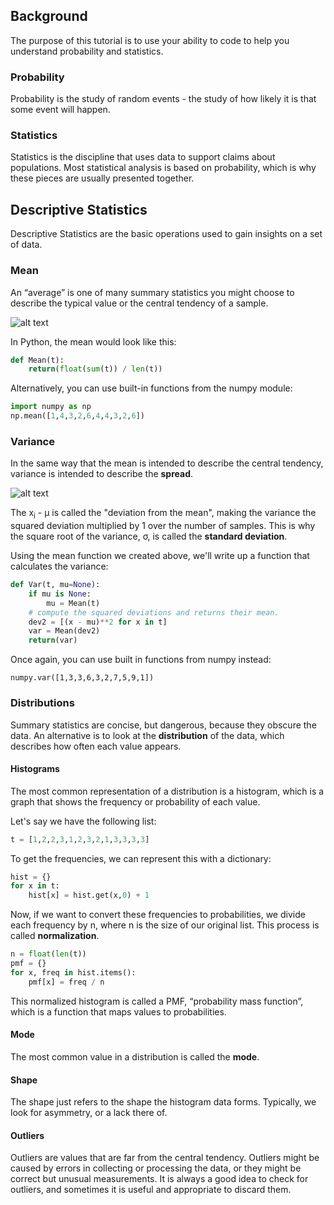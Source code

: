 
## Background

The purpose of this tutorial is to use your ability to code to help you understand probability and statistics.

### Probability

Probability is the study of random events - the study of how likely it is that some event will happen.

### Statistics

Statistics is the discipline that uses data to support claims about populations. Most statistical analysis is based on probability, which is why these pieces are usually presented together.

## Descriptive Statistics

Descriptive Statistics are the basic operations used to gain insights on a set of data.

### Mean 

An “average” is one of many summary statistics you might choose to describe the typical value or the central tendency of a sample.

![alt text](https://github.com/lesley2958/stats-programmers/blob/master/mean.png?raw=true "Logo Title Text 1")

In Python, the mean would look like this: 

``` python
def Mean(t):
    return(float(sum(t)) / len(t))
```

Alternatively, you can use built-in functions from the numpy module: 

``` python
import numpy as np
np.mean([1,4,3,2,6,4,4,3,2,6])
```

### Variance

In the same way that the mean is intended to describe the central tendency, variance is intended to describe the <b>spread</b>. 

![alt text](https://github.com/lesley2958/stats-programmers/blob/master/variance.png?raw=true "Logo Title Text 1")

The x<sub>i</sub> - &mu; is called the "deviation from the mean", making the variance the squared deviation multiplied by 1 over the number of samples. This is why the square root of the variance, &sigma;, is called the <b>standard deviation</b>.

Using the mean function we created above, we'll write up a function that calculates the variance: 

``` python
def Var(t, mu=None):
    if mu is None:
        mu = Mean(t)
    # compute the squared deviations and returns their mean.
    dev2 = [(x - mu)**2 for x in t]
    var = Mean(dev2)
    return(var)
```
Once again, you can use built in functions from numpy instead:

```
numpy.var([1,3,3,6,3,2,7,5,9,1])
```

### Distributions

Summary statistics are concise, but dangerous, because they obscure the data. An alternative is to look at the <b>distribution</b> of the data, which describes how often each value appears.


#### Histograms

The most common representation of a distribution is a histogram, which is a graph that shows the frequency or probability of each value.

Let's say we have the following list: 

``` python
t = [1,2,2,3,1,2,3,2,1,3,3,3,3]
```

To get the frequencies, we can represent this with a dictionary:

``` python
hist = {}
for x in t:
	hist[x] = hist.get(x,0) + 1
```

Now, if we want to convert these frequencies to probabilities, we divide each frequency by n, where n is the size of our original list. This process is called <b>normalization</b>.

``` python
n = float(len(t))
pmf = {}
for x, freq in hist.items():
	pmf[x] = freq / n
```

This normalized histogram is called a PMF, “probability mass function”, which is a function that maps values to probabilities.

#### Mode

The most common value in a distribution is called the <b>mode</b>.

#### Shape

The shape just refers to the shape the histogram data forms. Typically, we look for asymmetry, or a lack there of.

#### Outliers

Outliers are values that are far from the central tendency. Outliers might be caused by errors in collecting or processing the data, or they might be correct but unusual measurements. It is always a good idea to check for outliers, and sometimes it is useful and appropriate to discard them.
